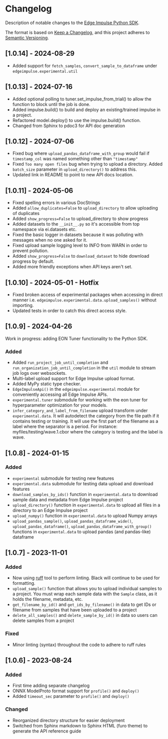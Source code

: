 # Changelog

Description of notable changes to the [Edge Impulse Python SDK](https://pypi.org/project/edgeimpulse/).

The format is based on [Keep a Changelog](https://keepachangelog.com/en/1.1.0/), and this project adheres to [Semantic Versioning](https://semver.org/spec/v2.0.0.html).

## [1.0.14] - 2024-08-29

- Added support for `fetch_samples`, `convert_sample_to_dataframe` under `edgeimpulse.experimental.util` 

## [1.0.13] - 2024-07-16

- Added optional polling to tuner.set_impulse_from_trial() to allow the function to block until the job is done.
- Added impulse.build() to build and deploy an existing/trained impulse in a project.
- Refactored model.deploy() to use the impulse.build() function.
- Changed from Sphinx to pdoc3 for API doc generation

## [1.0.12] - 2024-07-06

- Fixed bug where `upload_pandas_dataframe_with_group` would fail if `timestamp_col` was named something other than `"timestamp"`
- Fixed `Too many open files` bug when trying to upload a directory. Added `batch_size` parameter in `upload_directory()` to address this.
- Updated link in README to point to new API docs location.

## [1.0.11] - 2024-05-06

- Fixed spelling errors in various DocStrings
- Added `allow_duplicates=False` to `upload_directory` to allow uploading of duplicates
- Added `show_progress=False` to upload_directory to show progress
- Added datasets to the `__init__.py` so it's accessible from top namespace via ei.datasets etc.
- Fixed the basic logger in datasets because it was polluting with messages when no one asked for it.
- Fixed upload sample logging level to INFO from WARN in order to prevent pollution.
- Added `show_progress=False` to `download_dataset` to hide download progress by default.
- Added more friendly exceptions when API keys aren't set.

## [1.0.10] - 2024-05-01 - Hotfix

- Fixed broken access of experimental packages when accessing in direct manner i.e. `edgeimpulse.experimental.data.upload_samples()` without importing.
- Updated tests in order to catch this direct access style.

## [1.0.9] - 2024-04-26

Work in progress: adding EON Tuner functionality to the Python SDK.

### Added

- Added `run_project_job_until_completion` and `run_organization_job_until_completion` in the `util` module to stream job logs over websockets.
- Multi-label upload support for Edge Impulse upload format.
- Added MyPy static type checker.
- `EdgeImpulseApi()` in the `edgeimpulse.experimental` module for conveniently accessing all Edge Impulse APIs.
- `experimental.tuner` submodule for working with the eon tuner for hyperparameter optimization for your models.
- `infer_category_and_label_from_filename` upload transform under `experimental.data`. It will autodetect the category from the file path if it
  contains testing or training. It will use the first part of the filename as a label where the separator is a period.
  For instance: myfiles/testing/wave.1.cbor where the category is testing and the label is wave.

## [1.0.8] - 2024-01-15

### Added

- `experimental` submodule for testing new features
- `experimental.data` submodule for testing data upload and download features
- `download_samples_by_ids()` function in `experimental.data` to download sample data and metadata from Edge Impulse project
- `upload_directory()` function in `experimental.data` to upload all files in a directory to an Edge Impulse project
- `upload_numpy()` function in `experimental.data` to upload Numpy arrays
- `upload_pandas_sample()`, `upload_pandas_dataframe_wide()`, `upload_pandas_dataframe()`, `upload_pandas_dataframe_with_group()` functions in `experimental.data` to upload pandas (and pandas-like) dataframe

## [1.0.7] - 2023-11-01

### Added

- Now using [ruff](https://github.com/astral-sh/ruff) tool to perform linting. Black will continue to be used for formatting.
- `upload_sample()` function that allows you to upload individual samples to a project. You must wrap each sample data with the `Sample` class, as it holds the filename, metadata, etc.
- `get_filename_by_id()` and `get_ids_by_filename()` in data to get IDs or filename from samples that have been uploaded to a project
- `delete_all_samples()` and `delete_sample_by_id()` in data so users can delete samples from a project

### Fixed

- Minor linting (syntax) throughout the code to adhere to ruff rules

## [1.0.6] - 2023-08-24

### Added

- First time adding separate changelog
- ONNX ModelProto format support for `profile()` and `deploy()`
- Added `timeout_sec` parameter to `profile()` and `deploy()`

### Changed

- Reorganized directory structure for easier deployment
- Switched from Sphinx markdown to Sphinx HTML (furo theme) to generate the API reference guide
